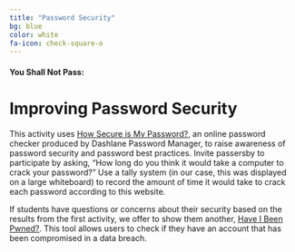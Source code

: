```yaml
---
title: "Password Security"
bg: blue
color: white
fa-icon: check-square-o
---
```


#### You Shall Not Pass:

# Improving Password Security

This activity uses [How Secure is My Password?](https://howsecureismypassword.net/), an online password checker produced by Dashlane Password Manager, to raise awareness of password security and password best practices.
Invite passersby to participate by asking, “How long do you think it would take a computer to crack your password?” Use a tally system (in our case, this was displayed on a large whiteboard) to record the amount of time it would take to crack each password according to this website.

If students have questions or concerns about their security based on the results from the first activity, we offer to show them another, [Have I Been Pwned?](https://haveibeenpwned.com/). This tool allows users to check if they have an account that has been compromised in a data breach.

